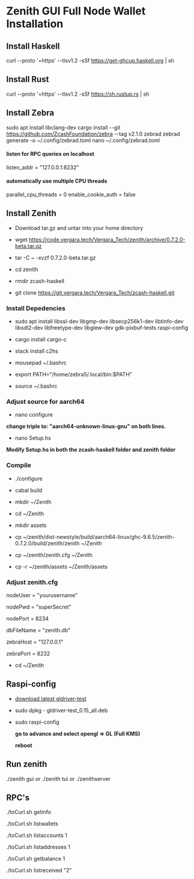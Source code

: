 # Zenith GUI Full Node Wallet Installation  


## Install Haskell

curl --proto '=https' --tlsv1.2 -sSf https://get-ghcup.haskell.org | sh


## Install Rust

curl --proto '=https' --tlsv1.2 -sSf https://sh.rustup.rs | sh


## Install Zebra

sudo apt install libclang-dev
cargo install --git https://github.com/ZcashFoundation/zebra --tag v2.1.0 zebrad
zebrad generate -o ~/.config/zebrad.toml
nano ~/.config/zebrad.toml


#### listen for RPC queries on localhost

listen_addr = "127.0.0.1:8232"

 #### automatically use multiple CPU threads
parallel_cpu_threads = 0
 enable_cookie_auth = false

## Install Zenith

- Download tar.gz and untar into your home directory

- wget https://code.vergara.tech/Vergara_Tech/zenith/archive/0.7.2.0-beta.tar.gz

- tar -C ~ -xvzf 0.7.2.0-beta.tar.gz

- cd zenith

- rmdir zcash-haskell

- git clone https://git.vergara.tech/Vergara_Tech/zcash-haskell.git


### Install Depedencies

- sudo apt install libssl-dev libgmp-dev libsecp256k1-dev libtinfo-dev libsdl2-dev libfreetype-dev libglew-dev gdk-pixbuf-tests raspi-config
  
- cargo install cargo-c

- stack install c2hs

- mousepad ~/.bashrc

- export PATH="/home/zebra5/.local/bin:$PATH"

- source ~/.bashrc


### Adjust source for aarch64

- nano configure

**change triple to: "aarch64-unknown-linux-gnu" on both lines.**

 - nano Setup.hs
 
 **Modify Setup.hs in both the zcash-haskell folder and zenith folder**

### Compile 

- ./configure

- cabal build

- mkdir ~/Zenith

- cd ~/Zenith

- mkdir assets  

- cp ~/zenith/dist-newstyle/build/aarch64-linux/ghc-9.6.5/zenith-0.7.2.0/build/zenith/zenith ~/Zenith

- cp ~/zenith/zenith.cfg ~/Zenith

- cp -r ~/zenith/assets ~/Zenith/assets


### Adjust zenith.cfg

nodeUser = "yourusername"

nodePwd = "superSecret"

nodePort = 8234

dbFileName = "zenith.db"

zebraHost = "127.0.0.1"

zebraPort = 8232


- cd ~/Zenith

## Raspi-config

- [download latest gldriver-test](https://archive.raspberrypi.org/debian/pool/main/g/gldriver-test/)
  
- sudo dpkg - gldriver-test_0.15_all.deb
  
- sudo raspi-config

  **go to advance and select opengl => GL (Full KMS)**

  **reboot**



## Run zenith

 ./zenith gui
 or
 ./zenith tui
 or
 ./zenithserver

## RPC's

./toCurl.sh getinfo

./toCurl.sh listwallets

./toCurl.sh listaccounts 1

./toCurl.sh listaddresses 1

./toCurl.sh getbalance 1

./toCurl.sh listreceived \"2\"

